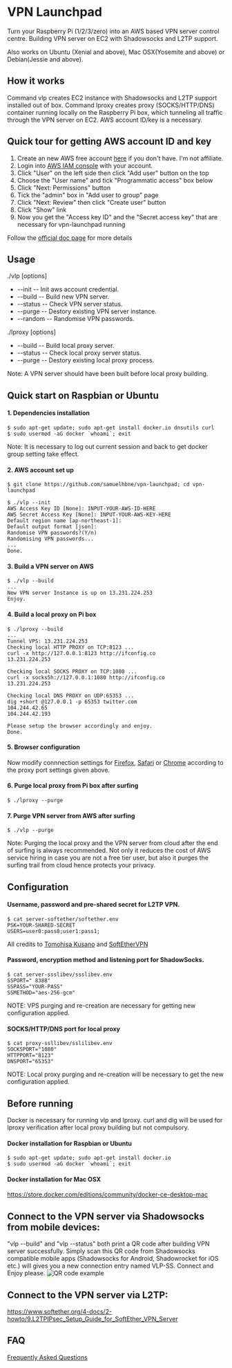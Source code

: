 # VPN Launchpad
Turn your Raspberry Pi (1/2/3/zero) into an AWS based VPN server control centre. Building VPN server on EC2 with Shadowsocks and L2TP support.

Also works on Ubuntu (Xenial and above), Mac OSX(Yosemite and above) or Debian(Jessie and above).



## How it works
Command vlp creates EC2 instance with Shadowsocks and L2TP support installed out of box. Command lproxy creates proxy (SOCKS/HTTP/DNS) container running locally on the Raspberry Pi box, which tunneling all traffic through the VPN server on EC2. AWS account ID/key is a necessary.



## Quick tour for getting AWS account ID and key
1. Create an new AWS free account [here](https://aws.amazon.com/) if you don't have. I'm not affiliate.
2. Login into [AWS IAM console](https://console.aws.amazon.com/iam/) with your account.
3. Click "User" on the left side then click "Add user" button on the top
4. Choose the "User name" and tick "Programmatic access" box below
5. Click "Next: Permissions" button
6. Tick the "admin" box in "Add user to group" page
7. Click "Next: Review" then click "Create user" button
8. Click "Show" link
9. Now you get the "Access key ID" and the "Secret access key" that are necessary for vpn-launchpad running

Follow the [official doc page](http://docs.aws.amazon.com/cli/latest/userguide/cli-chap-getting-started.html) for more details



## Usage
./vlp [options]
* --init        -- Init aws account credential.
* --build       -- Build new VPN server.
* --status      -- Check VPN server status.
* --purge       -- Destory existing VPN server instance.
* --random      -- Randomise VPN passwords.

./lproxy [options]
* --build         -- Build local proxy server.
* --status        -- Check local proxy server status.
* --purge         -- Destory existing local proxy process.

Note: A VPN server should have been built before local proxy building.



## Quick start on Raspbian or Ubuntu

#### 1. Dependencies installation
```
$ sudo apt-get update; sudo apt-get install docker.io dnsutils curl
$ sudo usermod -aG docker `whoami`; exit
```
Note: It is necessary to log out current session and back to get docker group setting take effect.

#### 2. AWS account set up
```
$ git clone https://github.com/samuelhbne/vpn-launchpad; cd vpn-launchpad

$ ./vlp --init
AWS Access Key ID [None]: INPUT-YOUR-AWS-ID-HERE
AWS Secret Access Key [None]: INPUT-YOUR-AWS-KEY-HERE
Default region name [ap-northeast-1]: 
Default output format [json]: 
Randomise VPN passwords?(Y/n) 
Randomising VPN passwords...
...
Done.
```

#### 3. Build a VPN server on AWS
```
$ ./vlp --build
...
New VPN server Instance is up on 13.231.224.253
Enjoy.
```

#### 4. Build a local proxy on Pi box
```
$ ./lproxy --build
...
Tunnel VPS: 13.231.224.253
Checking local HTTP PROXY on TCP:8123 ...
curl -x http://127.0.0.1:8123 http://ifconfig.co
13.231.224.253

Checking local SOCKS PROXY on TCP:1080 ...
curl -x socks5h://127.0.0.1:1080 http://ifconfig.co
13.231.224.253

Checking local DNS PROXY on UDP:65353 ...
dig +short @127.0.0.1 -p 65353 twitter.com
104.244.42.65
104.244.42.193

Please setup the browser accordingly and enjoy.
Done.
```

#### 5. Browser configuration
Now modify connnection settings for [Firefox](https://support.mozilla.org/en-US/kb/connection-settings-firefox), [Safari](https://support.apple.com/en-au/guide/safari/set-up-a-proxy-server-ibrw1053/mac) or [Chrome](https://www.expressvpn.com/support/troubleshooting/google-chrome-no-proxy/) according to the proxy port settings given above.

#### 6. Purge local proxy from Pi box after surfing
```
$ ./lproxy --purge
```

#### 7. Purge VPN server from AWS after surfing
```
$ ./vlp --purge
```

Note: Purging the local proxy and the VPN server from cloud after the end of surfing is always recommended. Not only it reduces the cost of AWS service hiring in case you are not a free tier user, but also it purges the surfing trail from cloud hence protects your privacy.


## Configuration

#### Username, password and pre-shared secret for L2TP VPN.
```
$ cat server-softether/softether.env
PSK=YOUR-SHARED-SECRET
USERS=user0:pass0;user1:pass1;
```
All credits to [Tomohisa Kusano](https://github.com/siomiz/SoftEtherVPN) and [SoftEtherVPN](https://github.com/SoftEtherVPN/SoftEtherVPN)


#### Password, encryption method and listening port for ShadowSocks.
```
$ cat server-ssslibev/ssslibev.env
SSPORT=" 8388"
SSPASS="YOUR-PASS"
SSMETHOD="aes-256-gcm"
```
NOTE: VPS purging and re-creation are necessary for getting new configuration applied.

#### SOCKS/HTTP/DNS port for local proxy
```
$ cat proxy-ssllibev/sslilibev.env
SOCKSPORT="1080"
HTTPPORT="8123"
DNSPORT="65353"
```
NOTE: Local proxy purging and re-creation will be necessary to get the new configuration applied.



## Before running
Docker is necessary for running vlp and lproxy. curl and dig will be used for lproxy verification after local proxy building but not compulsory.

#### Docker installation for Raspbian or Ubuntu
```
$ sudo apt-get update; sudo apt-get install docker.io
$ sudo usermod -aG docker `whoami`; exit
```
#### Docker installation for Mac OSX
<https://store.docker.com/editions/community/docker-ce-desktop-mac>



## Connect to the VPN server via Shadowsocks from mobile devices:
"vlp --build" and "vlp --status" both print a QR code after building VPN server successfully. Simply scan this QR code from Shadowsocks compatible mobile apps (Shadowsocks for Android, Shadowrocket for iOS etc.) will gives you a new connection entry named VLP-SS. Connect and Enjoy please.
![QR code example](https://github.com/samuelhbne/vpn-launchpad/blob/master/images/qr.png)



## Connect to the VPN server via L2TP:
<https://www.softether.org/4-docs/2-howto/9.L2TPIPsec_Setup_Guide_for_SoftEther_VPN_Server>



## FAQ
[Frequently Asked Questions](FAQ.md)
